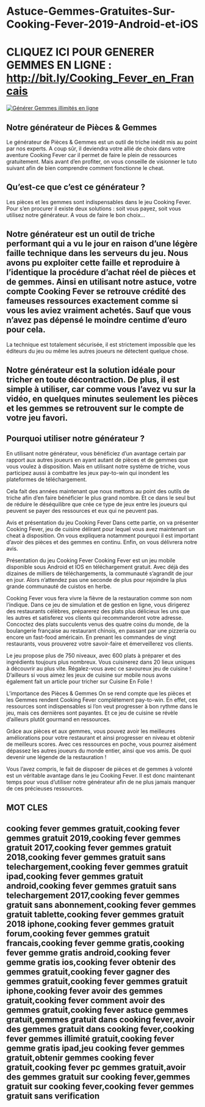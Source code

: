 # Astuce-Gemmes-Gratuites-Sur-Cooking-Fever-2019-Android-et-iOS
# CLIQUEZ ICI POUR GENERER GEMMES EN LIGNE : http://bit.ly/Cooking_Fever_en_Francais

[![Générer Gemmes illimités en ligne](https://i.imgur.com/V1PQlt4.jpg)](http://bit.ly/Cooking_Fever_en_Francais)

## Notre générateur de Pièces & Gemmes
Le générateur de Pièces & Gemmes est un outil de triche inédit mis au point par nos experts. A coup sûr, il deviendra votre allié de choix dans votre aventure Cooking Fever car il permet de faire le plein de ressources gratuitement. Mais avant d’en profiter, on vous conseille de visionner le tuto suivant afin de bien comprendre comment fonctionne le cheat.

## Qu’est-ce que c’est ce générateur ?
Les pièces et les gemmes sont indispensables dans le jeu Cooking Fever. Pour s’en procurer il existe deux solutions : soit vous payez, soit vous utilisez notre générateur. A vous de faire le bon choix…

## Notre générateur est un outil de triche performant qui a vu le jour en raison d’une légère faille technique dans les serveurs du jeu. Nous avons pu exploiter cette faille et reproduire à l’identique la procédure d’achat réel de pièces et de gemmes. Ainsi en utilisant notre astuce, votre compte Cooking Fever se retrouve crédité des fameuses ressources exactement comme si vous les aviez vraiment achetés. Sauf que vous n’avez pas dépensé le moindre centime d’euro pour cela.
La technique est totalement sécurisée, il est strictement impossible que les éditeurs du jeu ou même les autres joueurs ne détectent quelque chose.

## Notre générateur est la solution idéale pour tricher en toute décontraction. De plus, il est simple à utiliser, car comme vous l’avez vu sur la vidéo, en quelques minutes seulement les pièces et les gemmes se retrouvent sur le compte de votre jeu favori.

## Pourquoi utiliser notre générateur ?
En utilisant notre générateur, vous bénéficiez d’un avantage certain par rapport aux autres joueurs en ayant autant de pièces et de gemmes que vous voulez à disposition. Mais en utilisant notre système de triche, vous participez aussi à combattre les jeux pay-to-win qui inondent les plateformes de téléchargement.

Cela fait des années maintenant que nous mettons au point des outils de triche afin d’en faire bénéficier le plus grand nombre. Et ce dans le seul but de réduire le déséquilibre que crée ce type de jeux entre les joueurs qui peuvent se payer des ressources et eux qui ne peuvent pas.

Avis et présentation du jeu Cooking Fever
Dans cette partie, on va présenter Cooking Fever, jeu de cuisine délirant pour lequel vous avez maintenant un cheat à disposition. On vous expliquera notamment pourquoi il est important d’avoir des pièces et des gemmes en continu. Enfin, on vous délivrera notre avis.

Présentation du jeu Cooking Fever
Cooking Fever est un jeu mobile disponible sous Android et IOS en téléchargement gratuit. Avec déjà des dizaines de milliers de téléchargements, la communauté s’agrandit de jour en jour. Alors n’attendez pas une seconde de plus pour rejoindre la plus grande communauté de cuistos en herbe.

Cooking Fever vous fera vivre la fièvre de la restauration comme son nom l’indique. Dans ce jeu de simulation et de gestion en ligne, vous dirigerez des restaurants célèbres, préparerez des plats plus délicieux les uns que les autres et satisferez vos clients qui recommanderont votre adresse.
Concoctez des plats succulents venus des quatre coins du monde, de la boulangerie française au restaurant chinois, en passant par une pizzeria ou encore un fast-food américain. En prenant les commandes de vingt restaurants, vous prouverez votre savoir-faire et émerveillerez vos clients.

Le jeu propose plus de 750 niveaux, avec 600 plats à préparer et des ingrédients toujours plus nombreux. Vous cuisinerez dans 20 lieux uniques à découvrir au plus vite. Régalez-vous avec ce savoureux jeu de cuisine ! D’ailleurs si vous aimez les jeux de cuisine sur mobile nous avons également fait un article pour tricher sur Cuisine En Folie !

L’importance des Pièces & Gemmes
On se rend compte que les pièces et les Gemmes rendent Cooking Fever complétement pay-to-win. En effet, ces ressources sont indispensables si l’on veut progresser à bon rythme dans le jeu, mais ces dernières sont payantes. Et ce jeu de cuisine se révèle d’ailleurs plutôt gourmand en ressources.

Grâce aux pièces et aux gemmes, vous pouvez avoir les meilleures améliorations pour votre restaurant et ainsi progresser en niveau et obtenir de meilleurs scores. Avec ces ressources en poche, vous pourrez aisément dépassez les autres joueurs du monde entier, ainsi que vos amis. De quoi devenir une légende de la restauration !

Vous l’avez compris, le fait de disposer de pièces et de gemmes à volonté est un véritable avantage dans le jeu Cooking Fever. Il est donc maintenant temps pour vous d’utiliser notre générateur afin de ne plus jamais manquer de ces précieuses ressources.

## MOT CLES
## cooking fever gemmes gratuit,cooking fever gemmes gratuit 2019,cooking fever gemmes gratuit 2017,cooking fever gemmes gratuit 2018,cooking fever gemmes gratuit sans telechargement,cooking fever gemmes gratuit ipad,cooking fever gemmes gratuit android,cooking fever gemmes gratuit sans telechargement 2017,cooking fever gemmes gratuit sans abonnement,cooking fever gemmes gratuit tablette,cooking fever gemmes gratuit 2018 iphone,cooking fever gemmes gratuit forum,cooking fever gemmes gratuit francais,cooking fever gemme gratis,cooking fever gemme gratis android,cooking fever gemme gratis ios,cooking fever obtenir des gemmes gratuit,cooking fever gagner des gemmes gratuit,cooking fever gemmes gratuit iphone,cooking fever avoir des gemmes gratuit,cooking fever comment avoir des gemmes gratuit,cooking fever astuce gemmes gratuit,gemmes gratuit dans cooking fever,avoir des gemmes gratuit dans cooking fever,cooking fever gemmes illimité gratuit,cooking fever gemme gratis ipad,jeu cooking fever gemmes gratuit,obtenir gemmes cooking fever gratuit,cooking fever pc gemmes gratuit,avoir des gemmes gratuit sur cooking fever,gemmes gratuit sur cooking fever,cooking fever gemmes gratuit sans verification
